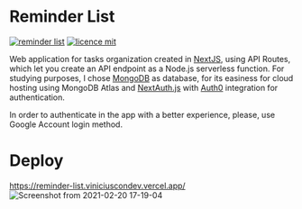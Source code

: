 # Reminder List
[![reminder list](https://img.shields.io/badge/viniciuscondev-reminder--list-brightgreen)](https://github.com/viniciuscondev/reminder-list)
[![licence mit](https://img.shields.io/github/license/viniciuscondev/reminder-list?color=blue)](https://github.com/viniciuscondev/reminder-list/blob/main/LICENSE)

Web application for tasks organization created in [NextJS](https://github.com/vercel/next.js), using API Routes, which let you create an API endpoint as a Node.js serverless function. For studying purposes, I chose [MongoDB](https://github.com/mongodb/mongo) as database, for its easiness for cloud hosting using MongoDB Atlas and [NextAuth.js](https://github.com/nextauthjs/next-auth) with [Auth0](https://github.com/auth0) integration for authentication.

In order to authenticate in the app with a better experience, please, use Google Account login method.

# Deploy
https://reminder-list.viniciuscondev.vercel.app/
![Screenshot from 2021-02-20 17-19-04](https://user-images.githubusercontent.com/58576821/108607549-ccecd700-739f-11eb-96ff-022d57874d64.png)
